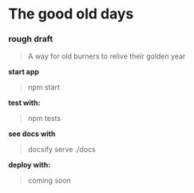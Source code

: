 # The good old days

<h3><b>rough draft</b></h3>

> A way for old burners to relive their golden year

<b>start app</b>
> npm start

<b>test with:</b> 
> npm tests

<b>see docs with</b> 
> docsify serve ./docs 

<b>deploy with:</b> 
> coming soon